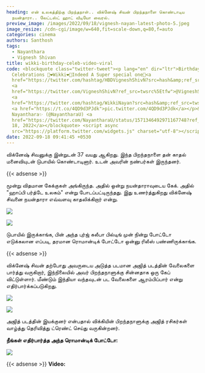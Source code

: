 ```yaml
---
heading: என் உலகத்திற்கு பிறந்தநாள்.. விக்னேஷ் சிவன் பிறந்தநாளை கொண்டாடிய
  நயன்தாரா.. லேட்டஸ்ட் ஹாட் வீடியோ வைரல்.
preview_image: /images/2022/09/18/vignesh-nayan-latest-photo-5.jpeg
image_resize: /cdn-cgi/image/w=640,fit=scale-down,q=80,f=auto
categories: cinema
authors: Santhosh
tags:
  - Nayanthara
  - Vignesh Shivan
title: wikki-birthday-celeb-video-viral
code: <blockquote class="twitter-tweet"><p lang="en" dir="ltr">Birthday
  Celebrations 🎉❤️Wikki❤️🎊Indeed A Super special one💞<a
  href="https://twitter.com/hashtag/HBDVigneshShivN?src=hash&amp;ref_src=twsrc%5Etfw">#HBDVigneshShivN</a>
  <a
  href="https://twitter.com/VigneshShivN?ref_src=twsrc%5Etfw">@VigneshShivN</a>
  <a
  href="https://twitter.com/hashtag/WikkiNayan?src=hash&amp;ref_src=twsrc%5Etfw">#WikkiNayan</a>
  <a href="https://t.co/4QD9d3PJdk">pic.twitter.com/4QD9d3PJdk</a></p>&mdash;
  Nayanthara✨ (@NayantharaU) <a
  href="https://twitter.com/NayantharaU/status/1571346492971167748?ref_src=twsrc%5Etfw">September
  18, 2022</a></blockquote> <script async
  src="https://platform.twitter.com/widgets.js" charset="utf-8"></script>
date: 2022-09-18 09:41:45 +0530
---
```

விக்னேஷ் சிவனுக்கு இன்றுடன் 37 வயது ஆகிறது. இந்த பிறந்தநாளை தன் காதல் மனைவியுடன் டுபாயில் கொண்டாடினார். உடன் அவரின் நண்பர்கள் இருந்தனர்.

{{< adsense >}}

மூன்று விதமான கேக்குகள் அங்கிருந்த. அதில் ஒன்று நயன்தாராவுடைய கேக். அதில் "ஹாப்பி பர்த்டே உலகம்" என்று போடப்பட்டிருந்தது. இது உணர்த்துகிறது விக்னேஷ் சிவனை நயன்தாரா எவ்வளவு காதலிக்கிறார் என்று.

![](/images/2022/09/18/vignesh-nayan-latest-photo-1.jpeg)

![](/images/2022/09/18/vignesh-nayan-latest-photo-2.jpeg)

டுபாயில் இருக்காங்க, பின் அந்த புர்ஜ் கலீபா பில்டிங் முன் நின்று போட்டோ எடுக்கலான எப்படி, தரமான ரொமான்டிக் போட்டோ ஒன்னு ரிலீஸ் பண்ணிருக்காங்க. 

{{< adsense >}}

விக்னேஷ் சிவன் தற்போது அவருடைய அடுத்த படமான அஜித் படத்தின் வேலைகளை பார்த்து வருகிறார், இந்நிலையில் அவர் பிறந்தநாளுக்கு சின்னதாக ஒரு கேப் விட்டுள்ளார். மீண்டும் இந்தியா வந்தவுடன் பட வேலைகளை ஆரம்பிப்பார் என்று எதிர்பார்க்கப்படுகிறது.

![](/images/2022/09/18/vignesh-nayan-latest-photo-3.jpeg)

![](/images/2022/09/18/vignesh-nayan-latest-photo-4.jpeg)

அஜித் படத்தின் இயக்குனர் என்பதால் விக்கியின் பிறந்தநாளுக்கு அஜித் ரசிகர்கள் வாழ்த்து தெரிவித்து ட்ரெண்ட் செய்து வருகின்றனர். 

**நீங்கள் எதிர்பார்த்த அந்த ரொமான்டிக் போட்டோ:**

![](/images/2022/09/18/vignesh-nayan-latest-photo.jpeg)

{{< adsense >}} **V﻿ideo:**